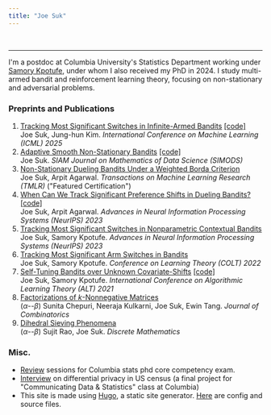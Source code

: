 ```yaml
---
title: "Joe Suk"
---
```

<style>
  .faicon {
    font-size: 2.5rem;
    color: #471f5a;
  }

  .faicon:hover {
    color: #228065;
  }
</style>
<a href="mailto:joe.suk@columbia.edu">
  <span title="mailto link">
    <i class="fa-solid fa-envelope faicon"></i>
  </span>
</a>
&nbsp; &nbsp;
<a href="https://github.com/joesuk">
  <span title="my Github">
    <i class="fa-brands fa-github faicon"></i>
  </span>
</a>
&nbsp; &nbsp;
<a href="https://scholar.google.com/citations?hl=en&user=972KeX4AAAAJ&view_op=list_works&sortby=pubdate">
<span title="Google Scholar">
    <i class="ai ai-google-scholar-square ai-3a faicon"></i>
</span>
</a>
&nbsp; &nbsp;
<a href="https://arxiv.org/a/suk_j_1.html">
<span title="my arxiv">
    <i class="ai ai-arxiv ai-3x faicon"></i>
</span>
</a>
&nbsp; &nbsp;
<a href="/assets/Joe_Suk_cv.pdf">
<span title="CV">
    <i class="ai ai-cv ai-3x faicon"></i>
</span>
</a>

---

I'm a postdoc at Columbia University's Statistics Department working under [Samory Kpotufe](http://www.columbia.edu/~skk2175/), under whom I also received my PhD in 2024. I study multi-armed bandit and reinforcement learning theory, focusing on non-stationary and adversarial problems.

### Preprints and Publications
1. [Tracking Most Significant Switches in Infinite-Armed Bandits](https://arxiv.org/pdf/2502.00108) [\[code\]](https://github.com/joesuk/NonStationaryInfiniteBandits)\
Joe Suk, Jung-hun Kim. _International Conference on Machine Learning (ICML) 2025_
2. [Adaptive Smooth Non-Stationary Bandits](https://arxiv.org/pdf/2407.08654.pdf) [\[code\]](https://github.com/joesuk/SmoothBandits)\
Joe Suk. _SIAM Journal on Mathematics of Data Science (SIMODS)_
3. [Non-Stationary Dueling Bandits Under a Weighted Borda Criterion](https://openreview.net/pdf?id=KZRnDZ70M2)\
Joe Suk, Arpit Agarwal. _Transactions on Machine Learning Research (TMLR)_ ("Featured Certification")
4. [When Can We Track Significant Preference Shifts in Dueling Bandits?](https://arxiv.org/pdf/2302.06595.pdf) [\[code\]](https://github.com/joesuk/nonstationary-duel)\
Joe Suk, Arpit Agarwal. _Advances in Neural Information Processing Systems (NeurIPS) 2023_
5. [Tracking Most Significant Switches in Nonparametric Contextual Bandits](https://arxiv.org/pdf/2307.05341.pdf)\
Joe Suk, Samory Kpotufe. _Advances in Neural Information Processing Systems (NeurIPS) 2023_
6. [Tracking Most Significant Arm Switches in Bandits](https://arxiv.org/pdf/2112.13838.pdf)\
Joe Suk, Samory Kpotufe. _Conference on Learning Theory (COLT) 2022_
7. [Self-Tuning Bandits over Unknown Covariate-Shifts](https://arxiv.org/pdf/2007.08584.pdf) [\[code\]](https://github.com/joesuk/bandits_cov_shifts)\
Joe Suk, Samory Kpotufe. _International Conference on Algorithmic Learning Theory (ALT) 2021_
8. [Factorizations of _k_-Nonnegative Matrices](https://arxiv.org/pdf/1710.10867.pdf)\
($\alpha$--$\beta$) Sunita Chepuri, Neeraja Kulkarni, Joe Suk, Ewin Tang. _Journal of Combinatorics_
9. [Dihedral Sieving Phenomena](https://arxiv.org/pdf/1710.06517.pdf)\
($\alpha$--$\beta$) Sujit Rao, Joe Suk. _Discrete Mathematics_

### Misc.
* [Review](/review) sessions for Columbia stats phd core competency exam.
* [Interview](/podcast) on differential privacy in US census (a final project for "Communicating Data & Statistics" class at Columbia)
* This site is made using [Hugo](https://gohugo.io/), a static site generator. [Here](https://github.com/joesuk/website) are config and source files.
